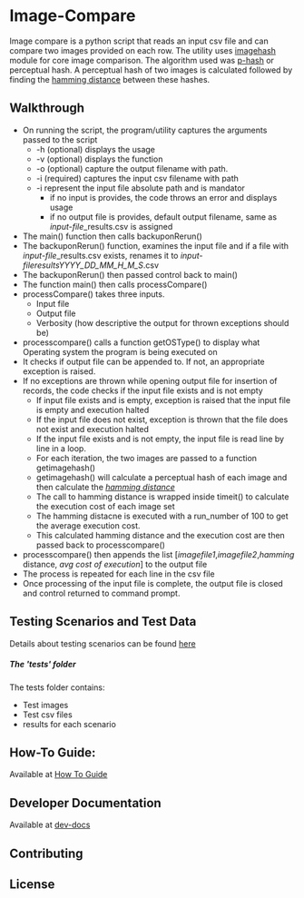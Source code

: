 # Image-Compare

Image compare is a python script that reads an input csv file and can compare two images provided on each row. 
The utility uses [imagehash](https://pypi.org/project/ImageHash/) module for core image comparison.
The algorithm used was [p-hash](https://www.phash.org/docs/howto.html) or perceptual hash.
A perceptual hash of two images is calculated followed by finding the [hamming distance](https://en.wikipedia.org/wiki/Hamming_distance) between these hashes.

## Walkthrough 
- On running the script, the program/utility captures the arguments passed to the script
  - -h (optional) displays the usage
  - -v (optional) displays the function
  - -o (optional) capture the output filename with path.
  - -i (required) captures the input csv filename with path
  - -i represent the input file absolute path and is mandator
      - if no input is provides, the code throws an error and displays usage
      - if no output file is provides, default output filename, same as *input-file*_results.csv is assigned
- The main() function then calls backuponRerun()
- The backuponRerun() function, examines the input file and if a file with *input-file*_results.csv exists, renames it to *input-file*_results_*YYYY_DD_MM_H_M_S*.csv
- The backuponRerun() then passed control back to main()
- The function main() then calls processCompare()
-  processCompare() takes three inputs.
      -  Input file
      -  Output file
      -  Verbosity (how descriptive the output for thrown exceptions should be)
- processcompare() calls a function getOSType() to display what Operating system the program is being executed on
- It checks if output file can be appended to. If not, an appropriate exception is raised. 
- If no exceptions are thrown while opening output file for insertion of records, the code checks if the input file exists and is not empty
    - If input file exists and is empty, exception is raised that the input file is empty and execution halted
    - If the input file does not exist, exception is thrown that the file does not exist and execution halted
    - If the input file exists and is not empty, the input file is read line by line in a loop.
    - For each iteration, the two images are passed to a function getimagehash()
    - getimagehash() will calculate a perceptual hash of each image and then calculate the [*hamming distance*](https://en.wikipedia.org/wiki/Hamming_distance)
    - The call to hamming distance is wrapped inside timeit() to calculate the execution cost of each image set
    - The hamming distacne is executed with a run_number of 100 to get the average execution cost.
    - This calculated hamming distance and the execution cost are then passed back to processcompare()
- processcompare() then appends the list [*imagefile1*,*imagefile2*,*hamming* distance, *avg cost of execution*] to the output file
- The process is repeated for each line in the csv file
- Once processing of the input file is complete, the output file is closed and control returned to command prompt.
  
## Testing Scenarios and Test Data
Details about testing scenarios can be found [here](./Test%20Strategy.md)
##### The 'tests' folder
The tests folder contains:
-  Test images
-  Test csv files
-  results for each scenario

## How-To Guide:
Available at [How To Guide](./Howto.md)

## Developer Documentation
Available at [dev-docs](https://htmlpreview.github.io/?https://github.com/abs13/Image-Compare/blob/master/html/image_compare.html)

## Contributing

## License
